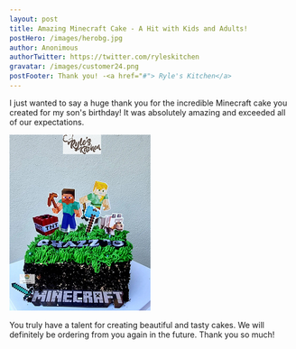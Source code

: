 ```yaml
---
layout: post
title: Amazing Minecraft Cake - A Hit with Kids and Adults!
postHero: /images/herobg.jpg
author: Anonimous
authorTwitter: https://twitter.com/ryleskitchen
gravatar: /images/customer24.png
postFooter: Thank you! -<a href="#"> Ryle's Kitchen</a>
---
```



I just wanted to say a huge thank you for the incredible Minecraft cake you created for my son's birthday! It was absolutely amazing and exceeded all of our expectations.

<img class="pull-left" src="/images/082322-1.png" alt="minecraft cake"><br>

You truly have a talent for creating beautiful and tasty cakes. We will definitely be ordering from you again in the future. Thank you so much!